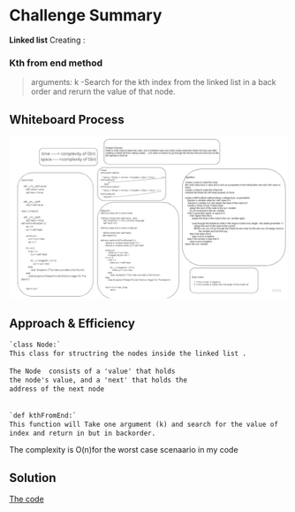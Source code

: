 # Challenge Summary
 **Linked list**
 Creating :
### Kth from end method 
>arguments: k
-Search for the kth index from the linked list in a back order and rerurn the value of that node.


## Whiteboard Process
![Whiteboard](./WB3.jpg)

## Approach & Efficiency
    `class Node:`
    This class for structring the nodes inside the linked list .

    The Node  consists of a 'value' that holds 
    the node's value, and a 'next' that holds the 
    address of the next node

        
    `def kthFromEnd:`
    This function will Take one argument (k) and search for the value of index and return in but in backorder. 
    
    

The complexity is O(n)for the worst case scenaario in my code
           

## Solution
[The code](./linked_list_kth.py)